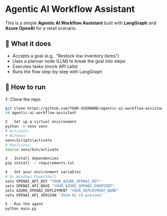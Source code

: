 # Agentic AI Workflow Assistant

This is a simple **Agentic AI Workflow Assistant** built with **LangGraph** and **Azure OpenAI** for a retail scenario.

## 📌 What it does

- Accepts a goal (e.g., "Restock low inventory items")
- Uses a planner node (LLM) to break the goal into steps
- Executes tasks (mock API calls)
- Runs the flow step-by-step with LangGraph

## 🚀 How to run

1- Clone the repo
```bash
git clone https://github.com/YOUR-USERNAME/agentic-ai-workflow-assistant.git
cd agentic-ai-workflow-assistant

2 - Set up a virtual environment
python -m venv venv
# Activate:
# Windows:
venv\Scripts\activate
# Mac/Linux:
source venv/bin/activate

3 - Install dependencies
pip install -r requirements.txt

4 - Set your environment variables
# On Windows PowerShell
setx OPENAI_API_KEY "YOUR_AZURE_OPENAI_KEY"
setx OPENAI_API_BASE "YOUR_AZURE_OPENAI_ENDPOINT"
setx AZURE_OPENAI_DEPLOYMENT "YOUR_DEPLOYMENT_NAME"
setx OPENAI_API_VERSION "2024-02-15-preview"

5 - Run the agent
python main.py

